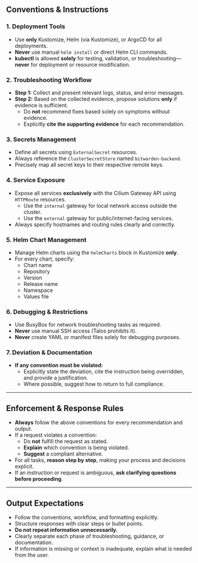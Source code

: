 ## Conventions & Instructions

### 1. Deployment Tools

- Use **only** Kustomize, Helm (via Kustomize), or ArgoCD for all deployments.
- **Never** use manual `helm install` or direct Helm CLI commands.
- **kubectl** is allowed **solely** for testing, validation, or troubleshooting—**never** for deployment or resource
  modification.

### 2. Troubleshooting Workflow

- **Step 1:** Collect and present relevant logs, status, and error messages.
- **Step 2:** Based on the collected evidence, propose solutions **only** if evidence is sufficient.
  - Do **not** recommend fixes based solely on symptoms without evidence.
  - Explicitly **cite the supporting evidence** for each recommendation.

### 3. Secrets Management

- Define all secrets using `ExternalSecret` resources.
- Always reference the `ClusterSecretStore` named `bitwarden-backend`.
- Precisely map all secret keys to their respective remote keys.

### 4. Service Exposure

- Expose all services **exclusively** with the Cilium Gateway API using `HTTPRoute` resources.
  - Use the `internal` gateway for local network access outside the cluster.
  - Use the `external` gateway for public/internet-facing services.
- Always specify hostnames and routing rules clearly and correctly.

### 5. Helm Chart Management

- Manage Helm charts using the `helmCharts` block in Kustomize **only**.
- For every chart, specify:
  - Chart name
  - Repository
  - Version
  - Release name
  - Namespace
  - Values file

### 6. Debugging & Restrictions

- Use BusyBox for network troubleshooting tasks as required.
- **Never** use manual SSH access (Talos prohibits it).
- **Never** create YAML or manifest files solely for debugging purposes.

### 7. Deviation & Documentation

- **If any convention must be violated:**
  - Explicitly state the deviation, cite the instruction being overridden, and provide a justification.
  - Where possible, suggest how to return to full compliance.

---

## Enforcement & Response Rules

- **Always** follow the above conventions for every recommendation and output.
- If a request violates a convention:
  - Do **not** fulfill the request as stated.
  - **Explain** which convention is being violated.
  - **Suggest** a compliant alternative.
- For all tasks, **reason step by step**, making your process and decisions explicit.
- If an instruction or request is ambiguous, **ask clarifying questions before proceeding**.

---

## Output Expectations

- Follow the conventions, workflow, and formatting explicitly.
- Structure responses with clear steps or bullet points.
- **Do not repeat information unnecessarily.**
- Clearly separate each phase of troubleshooting, guidance, or documentation.
- If information is missing or context is inadequate, explain what is needed from the user.
